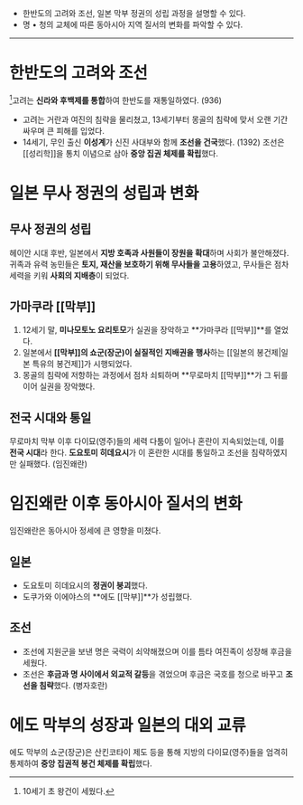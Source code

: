 * 한반도의 고려와 조선, 일본 막부 정권의 성립 과정을 설명할 수 있다.
* 명 • 청의 교체에 따른 동아시아 지역 질서의 변화를 파악할 수 있다.
---
# 한반도의 고려와 조선
[^1]고려는 **신라와 후백제를 통합**하여 한반도를 재통일하였다. (936)
* 고려는 거란과 여진의 침략을 물리쳤고, 13세기부터 몽골의 침략에 맞서 오랜 기간 싸우며 큰 피해를 입었다.
* 14세기, 무인 출신 **이성계**가 신진 사대부와 함께 **조선을 건국**했다. (1392) 조선은 [[성리학]]을 통치 이념으로 삼아 **중앙 집권 체제를 확립**했다.
# 일본 무사 정권의 성립과 변화
## 무사 정권의 성립
헤이안 시대 후반, 일본에서 **지방 호족과 사원들이 장원을 확대**하며 사회가 불안해졌다.
귀족과 유력 농민들은 **토지, 재산을 보호하기 위해 무사들을 고용**하였고, 무사들은 점차 세력을 키워 **사회의 지배층**이 되었다.
## 가마쿠라 [[막부]]
1. 12세기 말, **미나모토노 요리토모**가 실권을 장악하고 **가마쿠라 [[막부]]**를 열었다.
2. 일본에서 **[[막부]]의 쇼군(장군)이 실질적인 지배권을 행사**하는 [[일본의 봉건제|일본 특유의 봉건제]]가 시행되었다.
3. 몽골의 침략에 저항하는 과정에서 점차 쇠퇴하며 **무로마치 [[막부]]**가 그 뒤를 이어 실권을 장악했다.
## 전국 시대와 통일
무로마치 막부 이후 다이묘(영주)들의 세력 다툼이 일어나 혼란이 지속되었는데, 이를 **전국 시대**라 한다.
**도요토미 히데요시**가 이 혼란한 시대를 통일하고 조선을 침략하였지만 실패했다. (임진왜란)
# 임진왜란 이후 동아시아 질서의 변화
임진왜란은 동아시아 정세에 큰 영향을 미쳤다.
## 일본
* 도요토미 히데요시의 **정권이 붕괴**했다.
* 도쿠가와 이에야스의 **에도 [[막부]]**가 성립했다.
## 조선
* 조선에 지원군을 보낸 명은 국력이 쇠약해졌으며 이를 틈타 여진족이 성장해 후금을 세웠다.
* 조선은 **후금과 명 사이에서 외교적 갈등**을 겪었으며 후금은 국호를 청으로 바꾸고 **조선을 침략**했다. (병자호란)
# 에도 막부의 성장과 일본의 대외 교류
에도 막부의 쇼군(장군)은 산킨코타이 제도 등을 통해 지방의 다이묘(영주)들을 엄격히 통제하여 **중앙 집권적 봉건 체제를 확립**했다.


[^1]: 10세기 초 왕건이 세웠다.